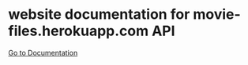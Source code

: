 # website documentation for movie-files.herokuapp.com API

[Go to Documentation](https://gagassss.github.io/movie-files-documentation/index.html
)

